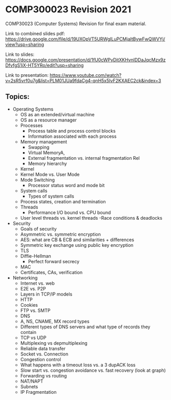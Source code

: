 # COMP300023 Revision 2021
COMP30023 (Computer Systems) Revision for final exam material.


Link to combined slides pdf: https://drive.google.com/file/d/19UXOpVT5URWgILuPCMjaItBywFwQWVYj/view?usp=sharing

Link to slides: https://docs.google.com/presentation/d/1fU0cWPyDitXKHvnlDDaJqcMzx9zDfvfgS1iX-HT5YRo/edit?usp=sharing

Link to presentation: https://www.youtube.com/watch?v=2sR5vrf0u7g&list=PLM01JUa9fdaCg4-qnH5x5IvF2KXAEC2ck&index=3

## Topics: 
- Operating Systems
  - OS as an extended/virtual machine
  - OS as a resource manager
  - Processes
    * Process table and process control blocks
    * Information associated with each process
  - Memory management
    * Swapping
    * Virtual MemoryA,
    * External fragmentation vs. internal fragmentation  Rel
    * Memory hierarchy
  - Kernel
  - Kernel Mode vs. User Mode
  - Mode Switching 
    * Processor status word and mode bit  
  - System calls
    * Types of system calls
  - Process states, creation and termination
  - Threads
    * Performance I/O bound vs. CPU bound
  - User level threads vs. kernel threads
  -Race conditions & deadlocks
- Security
  - Goals of security
  - Asymmetric vs. symmetric encryption
  - AES: what are CB & ECB and similarities + differences
  - Symmetric key exchange using public key encryption
  - TLS
  - Diffie-Hellman
    * Perfect forward secrecy
  - MAC
  - Certificates, CAs, verification
- Networking
  - Internet vs. web
  - E2E vs. P2P
  - Layers in TCP/IP models
  - HTTP
  - Cookies
  - FTP vs. SMTP
  - DNS
  - A, NS, CNAME, MX record types
  - Different types of DNS servers and what type of records they contain
  - TCP vs UDP
  - Multiplexing vs depmultiplexing
  - Reliable data transfer
  - Socket vs. Connection
  - Congestion control
  - What happens with a timeout loss vs. a 3 dupACK loss
  - Slow start vs. congestion avoidance vs. fast recovery (look at graph)
  - Forwarding vs routing
  - NAT/NAPT
  - Subnets
  - IP Fragmentation

